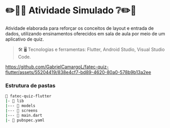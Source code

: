 # ✏️📖❔ Atividade Simulado ❔✏️📖

Atividade elaborada para reforçar os conceitos de layout e entrada de dados, utilizando ensinamentos oferecidos em sala de aula por meio de um aplicativo de quiz. 

> 🛠️ 🖥️ Tecnologias e ferramentas: Flutter, Android Studio, Visual Studio Code.



https://github.com/GabrielCamargoL/fatec-quiz-flutter/assets/55204419/838e4cf7-bd89-4620-80a0-578b9b13a2ee



### Estrutura de pastas

```bash
📂 fatec-quiz-flutter
|- 📁 lib
|--- 📁 models
|--- 📁 screens
|--- 📄 main.dart
|- 📄 pubspec.yaml
```
